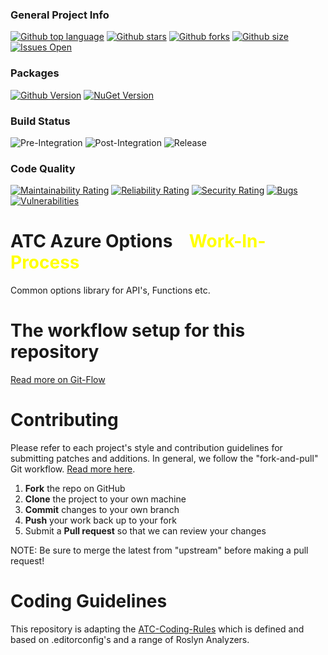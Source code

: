 ### General Project Info
[![Github top language](https://img.shields.io/github/languages/top/atc-net/atc-azure-options)](https://github.com/atc-net/atc-azure-options)
[![Github stars](https://img.shields.io/github/stars/atc-net/atc-azure-options)](https://github.com/atc-net/atc-azure-options)
[![Github forks](https://img.shields.io/github/forks/atc-net/atc-azure-options)](https://github.com/atc-net/atc-azure-options)
[![Github size](https://img.shields.io/github/repo-size/atc-net/atc-azure-options)](https://github.com/atc-net/atc-azure-options)
[![Issues Open](https://img.shields.io/github/issues/atc-net/atc-azure-options.svg?logo=github)](https://github.com/atc-net/atc-azure-options/issues)

### Packages
[![Github Version](https://img.shields.io/static/v1?logo=github&color=blue&label=github&message=latest)](https://github.com/orgs/atc-net/packages?repo_name=atc-azure-options)
[![NuGet Version](https://img.shields.io/nuget/v/Atc.Test.svg?logo=nuget)](https://www.nuget.org/profiles/atc-net)

### Build Status
![Pre-Integration](https://github.com/atc-net/atc-azure-options/workflows/Pre-Integration/badge.svg)
![Post-Integration](https://github.com/atc-net/atc-azure-options/workflows/Post-Integration/badge.svg)
![Release](https://github.com/atc-net/atc-azure-options/workflows/Release/badge.svg)

### Code Quality
[![Maintainability Rating](https://sonarcloud.io/api/project_badges/measure?project=atc-azure-options&metric=sqale_rating)](https://sonarcloud.io/dashboard?id=atc-azure-options)
[![Reliability Rating](https://sonarcloud.io/api/project_badges/measure?project=atc-azure-options&metric=reliability_rating)](https://sonarcloud.io/dashboard?id=atc-azure-options)
[![Security Rating](https://sonarcloud.io/api/project_badges/measure?project=atc-azure-options&metric=security_rating)](https://sonarcloud.io/dashboard?id=atc-azure-options)
[![Bugs](https://sonarcloud.io/api/project_badges/measure?project=atc-azure-options&metric=bugs)](https://sonarcloud.io/dashboard?id=atc-azure-options)
[![Vulnerabilities](https://sonarcloud.io/api/project_badges/measure?project=atc-azure-options&metric=vulnerabilities)](https://sonarcloud.io/dashboard?id=atc-azure-options)

# ATC Azure Options <span style="color:yellow">&nbsp;&nbsp;&nbsp;Work-In-Process</span>

Common options library for API's, Functions etc.

# The workflow setup for this repository
[Read more on Git-Flow](https://github.com/atc-net/atc/tree/master/docs/GitFlow.md)

# Contributing

Please refer to each project's style and contribution guidelines for submitting patches and additions. In general, we follow the "fork-and-pull" Git workflow. [Read more here](https://gist.github.com/Chaser324/ce0505fbed06b947d962).

 1. **Fork** the repo on GitHub
 2. **Clone** the project to your own machine
 3. **Commit** changes to your own branch
 4. **Push** your work back up to your fork
 5. Submit a **Pull request** so that we can review your changes

NOTE: Be sure to merge the latest from "upstream" before making a pull request!

# Coding Guidelines

This repository is adapting the [ATC-Coding-Rules](https://github.com/atc-net/atc-coding-rules) which is defined and based on .editorconfig's and a range of Roslyn Analyzers.
